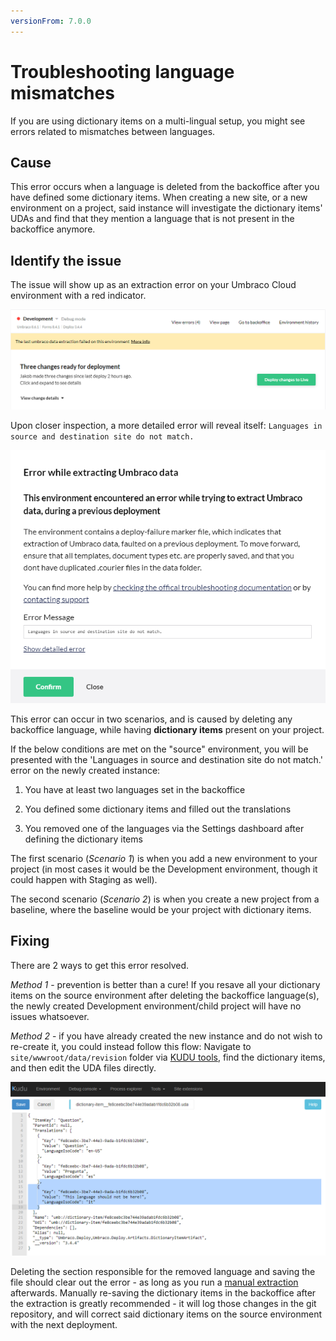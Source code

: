 ```yaml
---
versionFrom: 7.0.0
---
```


# Troubleshooting language mismatches

If you are using dictionary items on a multi-lingual setup, you might see errors related to mismatches between languages.

## Cause

This error occurs when a language is deleted from the backoffice after you have defined some dictionary items. When creating a new site, or a new environment on a project, said instance will investigate the dictionary items' UDAs and find that they mention a language that is not present in the backoffice anymore.

## Identify the issue

The issue will show up as an extraction error on your Umbraco Cloud environment with a red indicator.

![Extraction error](images/error.png)

Upon closer inspection, a more detailed error will reveal itself: `Languages in source and destination site do not match.`

![Languages do not match](images/detailed-error.png)

This error can occur in two scenarios, and is caused by deleting any backoffice language, while having **dictionary items** present on your project.

If the below conditions are met on the "source" environment, you will be presented with the 'Languages in source and destination site do not match.' error on the newly created instance:

1. You have at least two languages set in the backoffice

2. You defined some dictionary items and filled out the translations

3. You removed one of the languages via the Settings dashboard after defining the dictionary items

The first scenario (*Scenario 1*) is when you add a new environment to your project (in most cases it would be the Development environment, though it could happen with Staging as well).

The second scenario (*Scenario 2*) is when you create a new project from a baseline, where the baseline would be your project with dictionary items.

## Fixing

There are 2 ways to get this error resolved.

*Method 1* - prevention is better than a cure! If you resave all your dictionary items on the source environment after deleting the backoffice language(s), the newly created Development environment/child project will have no issues whatsoever.

*Method 2*  - if you have already created the new instance and do not wish to re-create it, you could instead follow this flow: Navigate to `site/wwwroot/data/revision` folder via [KUDU tools](../../../Set-up/Power-Tools/index), find the dictionary items, and then edit the UDA files directly.

![KUDU tools procedure](images/kudutools.png)

Deleting the section responsible for the removed language and saving the file should clear out the error - as long as you run a [manual extraction](../../../Set-up/Power-Tools/Manual-extractions/index) afterwards.
Manually re-saving the dictionary items in the backoffice after the extraction is greatly recommended - it will log those changes in the git repository, and will correct said dictionary items on the source environment with the next deployment.
